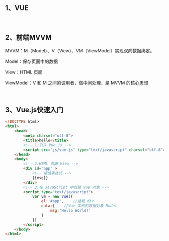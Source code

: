 ## 1、VUE





<br>

## 2、前端MVVM

MVVM：M（Model）、V（View）、VM（ViewModel）实现双向数据绑定。

Model：保存页面中的数据

View：HTML 页面

ViewModel：V 和 M 之间的调用者，做中间处理，是 MVVM 的核心思想

<br>

## 3、Vue.js快速入门

~~~html
<!DOCTYPE html>
<html>
	<head>
		<meta charset="utf-8">
		<title>hello</title>
		<!-- 1.引入 Vue.js -->
		<script src="js/vue.js" type="text/javascript" charset="utf-8"></script>
	</head>
	<body>
		<!-- 2.HTML 页面 View -->
		<div id="app" >
			<!-- 插值表达式 -->
			{{msg}}
		</div>
		<!-- 3.在 JavaScript 中创建 Vue 对象 -->
		<script type="text/javascript">
			var vm = new Vue({
				el:'#app',    //挂载 div 
				data:{    //Vue 实例的数据对象 Model
					msg:'Hello World!'
				}
			})
		</script>
	</body>
</html>
~~~

